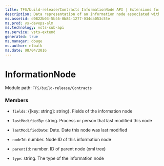 ```yaml
---
title: TFS/build-release/Contracts InformationNode API | Extensions for Visual Studio Team Services
description: Data representation of an information node associated with a build
ms.assetid: d0822b03-5b46-0b84-1277-034da053c55e
ms.prod: vs-devops-alm
ms.technology: vsts-sub-api
ms.service: vsts-extend
generated: true
ms.manager: douge
ms.author: elbatk
ms.date: 08/04/2016
---
```


# InformationNode

Module path: `TFS/build-release/Contracts`


### Members

* `fields`: {[key: string]: string}. Fields of the information node

* `lastModifiedBy`: string. Process or person that last modified this node

* `lastModifiedDate`: Date. Date this node was last modified

* `nodeId`: number. Node ID of this information node

* `parentId`: number. ID of parent node (xml tree)

* `type`: string. The type of the information node

